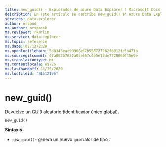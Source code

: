 ```yaml
---
title: new_guid() - Explorador de azure Data Explorer ? Microsoft Docs
description: En este artículo se describe new_guid() en Azure Data Explorer.
services: data-explorer
author: orspod
ms.author: orspodek
ms.reviewer: rkarlin
ms.service: data-explorer
ms.topic: reference
ms.date: 02/13/2020
ms.openlocfilehash: 5d8345eac99966e87b558727262f6012fa5b471a
ms.sourcegitcommit: 47a002b7032a05ef67c4e5e12de7720062645e9e
ms.translationtype: MT
ms.contentlocale: es-ES
ms.lasthandoff: 04/15/2020
ms.locfileid: "81512196"
---
```

# <a name="new_guid"></a>new_guid()

Devuelve un GUID aleatorio (identificador único global).

```kusto
new_guid()
```

**Sintaxis**

* `new_guid()`- genera un nuevo `guid`valor de tipo .